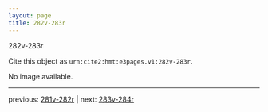 ```yaml
---
layout: page
title: 282v-283r
---
```


282v-283r

Cite this object as `urn:cite2:hmt:e3pages.v1:282v-283r`.

No image available. 



---

previous: [281v-282r](../281v-282r/) | next: [283v-284r](../283v-284r/)